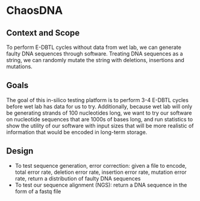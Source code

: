# ChaosDNA

## Context and Scope
To perform E-DBTL cycles without data from wet lab, we can generate faulty DNA sequences through software. Treating DNA sequences as a string, we can randomly mutate the string with deletions, insertions and mutations.

## Goals
The goal of this in-silico testing platform is to perform 3-4 E-DBTL cycles before wet lab has data for us to try. Additionally, because wet lab will only be generating strands of 100 nucleotides long, we want to try our software on nucleotide sequences that are 1000s of bases long, and run statistics to show the utility of our software with input sizes that will be more realistic of information that would be encoded in long-term storage.

## Design
- To test sequence generation, error correction: given a file to encode, total error rate, deletion error rate, insertion error rate, mutation error rate, return a distribution of faulty DNA sequences
- To test our sequence alignment (NGS): return a DNA sequence in the form of a fastq file
